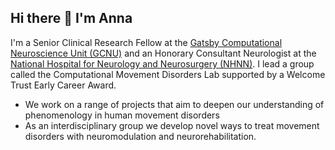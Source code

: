 ## Hi there 👋 I'm Anna

I'm a Senior Clinical Research Fellow at the [Gatsby Computational Neuroscience Unit (GCNU)](https://www.ucl.ac.uk/gatsby/gatsby-computational-neuroscience-unit) and an Honorary Consultant Neurologist at the [National Hospital for Neurology and Neurosurgery (NHNN)](https://www.uclh.nhs.uk/our-services/find-consultant/dr-anna-sadnicka). I lead a group called the Computational Movement Disorders Lab supported by a Welcome Trust Early Career Award.
- We work on a range of projects that aim to deepen our understanding of phenomenology in human movement disorders 
- As an interdisciplinary group we develop novel ways to treat movement disorders with neuromodulation and neurorehabilitation.  


